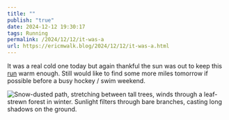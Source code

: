 ```yaml
---
title: ""
publish: "true"
date: 2024-12-12 19:30:17
tags: Running
permalink: /2024/12/12/it-was-a
url: https://ericmwalk.blog/2024/12/12/it-was-a.html
---
```


It was a real cold one today but again thankful the sun was out to keep this [run](https://strava.com/activities/13103265544) warm enough. Still would like to find some more miles tomorrow if possible before a busy hockey / swim weekend.

![Snow-dusted path, stretching between tall trees, winds through a leaf-strewn forest in winter. Sunlight filters through bare branches, casting long shadows on the ground.](https://ericmwalk.blog/uploads/2024/img-1265.jpeg)